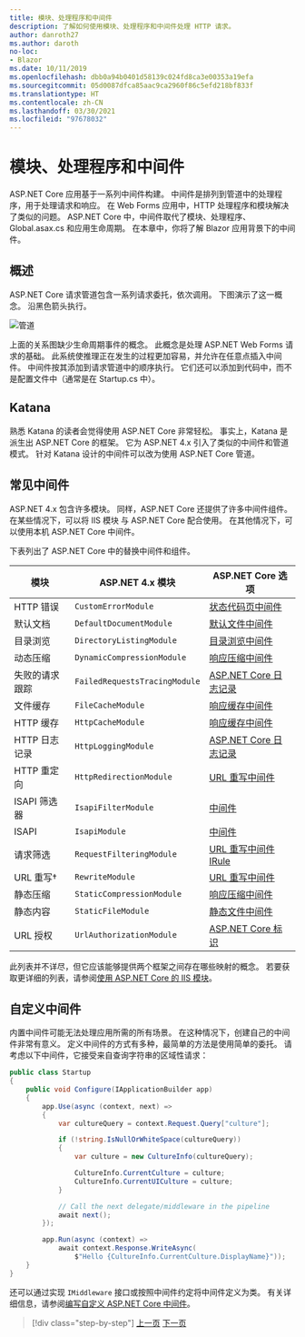 ```yaml
---
title: 模块、处理程序和中间件
description: 了解如何使用模块、处理程序和中间件处理 HTTP 请求。
author: danroth27
ms.author: daroth
no-loc:
- Blazor
ms.date: 10/11/2019
ms.openlocfilehash: dbb0a94b0401d58139c024fd8ca3e00353a19efa
ms.sourcegitcommit: 05d0087dfca85aac9ca2960f86c5efd218bf833f
ms.translationtype: HT
ms.contentlocale: zh-CN
ms.lasthandoff: 03/30/2021
ms.locfileid: "97678032"
---
```

# <a name="modules-handlers-and-middleware"></a>模块、处理程序和中间件

ASP.NET Core 应用基于一系列中间件构建。 中间件是排列到管道中的处理程序，用于处理请求和响应。 在 Web Forms 应用中，HTTP 处理程序和模块解决了类似的问题。 ASP.NET Core 中，中间件取代了模块、处理程序、Global.asax.cs 和应用生命周期。 在本章中，你将了解 Blazor 应用背景下的中间件。

## <a name="overview"></a>概述

ASP.NET Core 请求管道包含一系列请求委托，依次调用。 下图演示了这一概念。 沿黑色箭头执行。

![管道](media/middleware/request-delegate-pipeline.png)

上面的关系图缺少生命周期事件的概念。 此概念是处理 ASP.NET Web Forms 请求的基础。 此系统使推理正在发生的过程更加容易，并允许在任意点插入中间件。 中间件按其添加到请求管道中的顺序执行。 它们还可以添加到代码中，而不是配置文件中（通常是在 Startup.cs 中）。

## <a name="katana"></a>Katana

熟悉 Katana 的读者会觉得使用 ASP.NET Core 非常轻松。 事实上，Katana 是派生出 ASP.NET Core 的框架。 它为 ASP.NET 4.x 引入了类似的中间件和管道模式。 针对 Katana 设计的中间件可以改为使用 ASP.NET Core 管道。

## <a name="common-middleware"></a>常见中间件

ASP.NET 4.x 包含许多模块。 同样，ASP.NET Core 还提供了许多中间件组件。 在某些情况下，可以将 IIS 模块 与 ASP.NET Core 配合使用。 在其他情况下，可以使用本机 ASP.NET Core 中间件。

下表列出了 ASP.NET Core 中的替换中间件和组件。

|模块                 |ASP.NET 4.x 模块           |ASP.NET Core 选项|
|-----------------------|-----------------------------|-------------------|
|HTTP 错误            |`CustomErrorModule`          |[状态代码页中间件](/aspnet/core/fundamentals/error-handling#usestatuscodepages)|
|默认文档       |`DefaultDocumentModule`      |[默认文件中间件](/aspnet/core/fundamentals/static-files#serve-a-default-document)|
|目录浏览     |`DirectoryListingModule`     |[目录浏览中间件](/aspnet/core/fundamentals/static-files#enable-directory-browsing)|
|动态压缩    |`DynamicCompressionModule`   |[响应压缩中间件](/aspnet/core/performance/response-compression)|
|失败的请求跟踪|`FailedRequestsTracingModule`|[ASP.NET Core 日志记录](/aspnet/core/fundamentals/logging/index#tracesource-provider)|
|文件缓存           |`FileCacheModule`            |[响应缓存中间件](/aspnet/core/performance/caching/middleware)|
|HTTP 缓存           |`HttpCacheModule`            |[响应缓存中间件](/aspnet/core/performance/caching/middleware)|
|HTTP 日志记录           |`HttpLoggingModule`          |[ASP.NET Core 日志记录](/aspnet/core/fundamentals/logging/index)|
|HTTP 重定向       |`HttpRedirectionModule`      |[URL 重写中间件](/aspnet/core/fundamentals/url-rewriting)|
|ISAPI 筛选器          |`IsapiFilterModule`          |[中间件](/aspnet/core/fundamentals/middleware/index)|
|ISAPI                  |`IsapiModule`                |[中间件](/aspnet/core/fundamentals/middleware/index)|
|请求筛选      |`RequestFilteringModule`     |[URL 重写中间件 IRule](/aspnet/core/fundamentals/url-rewriting#irule-based-rule)|
|URL 重写&#8224;   |`RewriteModule`              |[URL 重写中间件](/aspnet/core/fundamentals/url-rewriting)|
|静态压缩     |`StaticCompressionModule`    |[响应压缩中间件](/aspnet/core/performance/response-compression)|
|静态内容         |`StaticFileModule`           |[静态文件中间件](/aspnet/core/fundamentals/static-files)|
|URL 授权      |`UrlAuthorizationModule`     |[ASP.NET Core 标识](/aspnet/core/security/authentication/identity)|

此列表并不详尽，但它应该能够提供两个框架之间存在哪些映射的概念。 若要获取更详细的列表，请参阅[使用 ASP.NET Core 的 IIS 模块](/aspnet/core/host-and-deploy/iis/modules)。

## <a name="custom-middleware"></a>自定义中间件

内置中间件可能无法处理应用所需的所有场景。 在这种情况下，创建自己的中间件非常有意义。 定义中间件的方式有多种，最简单的方法是使用简单的委托。 请考虑以下中间件，它接受来自查询字符串的区域性请求：

```csharp
public class Startup
{
    public void Configure(IApplicationBuilder app)
    {
        app.Use(async (context, next) =>
        {
            var cultureQuery = context.Request.Query["culture"];

            if (!string.IsNullOrWhiteSpace(cultureQuery))
            {
                var culture = new CultureInfo(cultureQuery);

                CultureInfo.CurrentCulture = culture;
                CultureInfo.CurrentUICulture = culture;
            }

            // Call the next delegate/middleware in the pipeline
            await next();
        });

        app.Run(async (context) =>
            await context.Response.WriteAsync(
                $"Hello {CultureInfo.CurrentCulture.DisplayName}"));
    }
}
```

还可以通过实现 `IMiddleware` 接口或按照中间件约定将中间件定义为类。 有关详细信息，请参阅[编写自定义 ASP.NET Core 中间件](/aspnet/core/fundamentals/middleware/write)。

>[!div class="step-by-step"]
>[上一页](data.md)
>[下一页](config.md)
